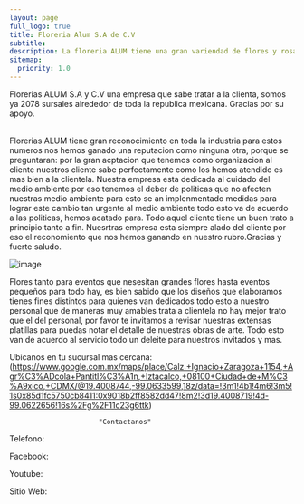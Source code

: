```yaml
---
layout: page
full_logo: true
title: Floreria Alum S.A de C.V
subtitle: 
description: La floreria ALUM tiene una gran variendad de flores y rosas, para aquellos amantes de las sorpresas es bien sabido que la Floreria ALUM tiene una buen trato con los clientes a quien les manda un caluroso abrazo forma parte de la compañia el lidelar sorpresas que no se an visto por favor llame y revise las ofertas que tenemos en la plantilla de ante mano Gracias:-)_.
sitemap:
  priority: 1.0
---
```

<p class="describe-text">Florerias ALUM S.A y C.V una empresa que sabe tratar a la clienta, somos ya 2078 sursales alrededor de toda la republica mexicana. Gracias por su apoyo.</p>
<br>
Florerias ALUM tiene gran reconocimiento en toda la industria para estos numeros nos hemos ganado una reputacion como ninguna otra, porque se preguntaran: por la gran acptacion que tenemos como organizacion al cliente nuestros cliente sabe perfectamente como los hemos atendido es mas bien a la clientela. Nuestra empresa esta dedicada al cuidado del medio ambiente por eso tenemos el deber de politicas que no afecten nuestras medio ambiente para esto se an implenmentado medidas para lograr este cambio tan urgente al medio ambiente todo esto va de acuerdo a las politicas, hemos acatado para. Todo aquel cliente tiene un buen trato a principio tanto a fin. Nuesrtras empresa esta siempre alado del cliente por eso el reconomiento que nos hemos ganando en nuestro rubro.Gracias y fuerte saludo.

![image](https://user-images.githubusercontent.com/125934637/228400210-be4a37a4-d201-4065-8641-d86292dca570.png)

Flores tanto para eventos que nesesitan grandes flores hasta eventos pequeños para todo hay, es bien sabido que los diseños que elaboramos tienes fines distintos para quienes van dedicados todo esto a nuestro personal que de maneras muy amables trata a clientela no hay mejor trato que el del personal, por favor te invitamos a revisar nuestras extensas platillas para puedas notar el detalle de nuestras obras de arte. Todo esto van de acuerdo al servicio todo un deleite para nuestros invitados y mas.


Ubicanos en tu sucursal mas cercana:(https://www.google.com.mx/maps/place/Calz.+Ignacio+Zaragoza+1154,+Agr%C3%ADcola+Pantitl%C3%A1n,+Iztacalco,+08100+Ciudad+de+M%C3%A9xico,+CDMX/@19.4008744,-99.0633599,18z/data=!3m1!4b1!4m6!3m5!1s0x85d1fc5750cb8411:0x9018b2ff8582dd47!8m2!3d19.4008719!4d-99.0622656!16s%2Fg%2F11c23g6ttk)


                          "Contactanos"

Telefono:

Facebook:

Youtube:

Sitio Web:
<br>
<br>
<br>
<br>
<br>
<br>
<br>
